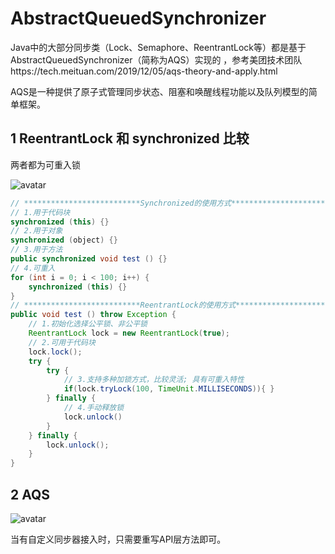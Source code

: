 # AbstractQueuedSynchronizer

Java中的大部分同步类（Lock、Semaphore、ReentrantLock等）都是基于AbstractQueuedSynchronizer（简称为AQS）实现的
，参考美团技术团队https://tech.meituan.com/2019/12/05/aqs-theory-and-apply.html

AQS是一种提供了原子式管理同步状态、阻塞和唤醒线程功能以及队列模型的简单框架。

## 1 ReentrantLock 和 synchronized 比较

两者都为可重入锁

![avatar](https://p0.meituan.net/travelcube/412d294ff5535bbcddc0d979b2a339e6102264.png)

```java
// **************************Synchronized的使用方式**************************
// 1.用于代码块
synchronized (this) {}
// 2.用于对象
synchronized (object) {}
// 3.用于方法
public synchronized void test () {}
// 4.可重入
for (int i = 0; i < 100; i++) {
	synchronized (this) {}
}
// **************************ReentrantLock的使用方式**************************
public void test () throw Exception {
	// 1.初始化选择公平锁、非公平锁
	ReentrantLock lock = new ReentrantLock(true);
	// 2.可用于代码块
	lock.lock();
	try {
		try {
			// 3.支持多种加锁方式，比较灵活; 具有可重入特性
			if(lock.tryLock(100, TimeUnit.MILLISECONDS)){ }
		} finally {
			// 4.手动释放锁
			lock.unlock()
		}
	} finally {
		lock.unlock();
	}
}
```
## 2 AQS
![avatar](https://p1.meituan.net/travelcube/82077ccf14127a87b77cefd1ccf562d3253591.png)

当有自定义同步器接入时，只需要重写API层方法即可。
